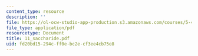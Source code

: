 ```yaml
---
content_type: resource
description: ''
file: https://ol-ocw-studio-app-production.s3.amazonaws.com/courses/5-451-chemistry-of-biomolecules-i-fall-2005/fd20bd15294cff0ebc2ecf3ee4cb75e8_11_saccharide.pdf
file_type: application/pdf
resourcetype: Document
title: 11_saccharide.pdf
uid: fd20bd15-294c-ff0e-bc2e-cf3ee4cb75e8
---
```

